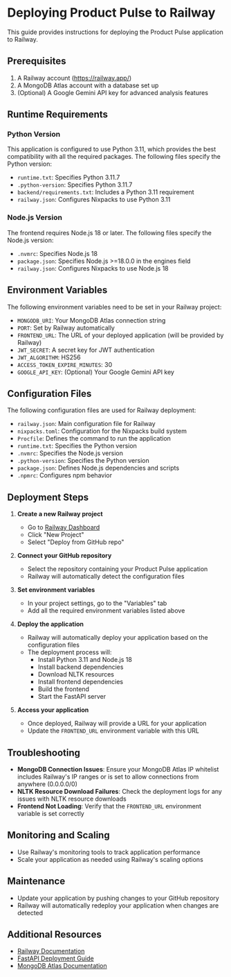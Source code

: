 # Deploying Product Pulse to Railway

This guide provides instructions for deploying the Product Pulse application to Railway.

## Prerequisites

1. A Railway account (https://railway.app/)
2. A MongoDB Atlas account with a database set up
3. (Optional) A Google Gemini API key for advanced analysis features

## Runtime Requirements

### Python Version

This application is configured to use Python 3.11, which provides the best compatibility with all the required packages. The following files specify the Python version:

- `runtime.txt`: Specifies Python 3.11.7
- `.python-version`: Specifies Python 3.11.7
- `backend/requirements.txt`: Includes a Python 3.11 requirement
- `railway.json`: Configures Nixpacks to use Python 3.11

### Node.js Version

The frontend requires Node.js 18 or later. The following files specify the Node.js version:

- `.nvmrc`: Specifies Node.js 18
- `package.json`: Specifies Node.js >=18.0.0 in the engines field
- `railway.json`: Configures Nixpacks to use Node.js 18

## Environment Variables

The following environment variables need to be set in your Railway project:

- `MONGODB_URI`: Your MongoDB Atlas connection string
- `PORT`: Set by Railway automatically
- `FRONTEND_URL`: The URL of your deployed application (will be provided by Railway)
- `JWT_SECRET`: A secret key for JWT authentication
- `JWT_ALGORITHM`: HS256
- `ACCESS_TOKEN_EXPIRE_MINUTES`: 30
- `GOOGLE_API_KEY`: (Optional) Your Google Gemini API key

## Configuration Files

The following configuration files are used for Railway deployment:

- `railway.json`: Main configuration file for Railway
- `nixpacks.toml`: Configuration for the Nixpacks build system
- `Procfile`: Defines the command to run the application
- `runtime.txt`: Specifies the Python version
- `.nvmrc`: Specifies the Node.js version
- `.python-version`: Specifies the Python version
- `package.json`: Defines Node.js dependencies and scripts
- `.npmrc`: Configures npm behavior

## Deployment Steps

1. **Create a new Railway project**

   - Go to [Railway Dashboard](https://railway.app/dashboard)
   - Click "New Project"
   - Select "Deploy from GitHub repo"

2. **Connect your GitHub repository**

   - Select the repository containing your Product Pulse application
   - Railway will automatically detect the configuration files

3. **Set environment variables**

   - In your project settings, go to the "Variables" tab
   - Add all the required environment variables listed above

4. **Deploy the application**

   - Railway will automatically deploy your application based on the configuration files
   - The deployment process will:
     - Install Python 3.11 and Node.js 18
     - Install backend dependencies
     - Download NLTK resources
     - Install frontend dependencies
     - Build the frontend
     - Start the FastAPI server

5. **Access your application**

   - Once deployed, Railway will provide a URL for your application
   - Update the `FRONTEND_URL` environment variable with this URL

## Troubleshooting

- **MongoDB Connection Issues**: Ensure your MongoDB Atlas IP whitelist includes Railway's IP ranges or is set to allow connections from anywhere (0.0.0.0/0)
- **NLTK Resource Download Failures**: Check the deployment logs for any issues with NLTK resource downloads
- **Frontend Not Loading**: Verify that the `FRONTEND_URL` environment variable is set correctly

## Monitoring and Scaling

- Use Railway's monitoring tools to track application performance
- Scale your application as needed using Railway's scaling options

## Maintenance

- Update your application by pushing changes to your GitHub repository
- Railway will automatically redeploy your application when changes are detected

## Additional Resources

- [Railway Documentation](https://docs.railway.app/)
- [FastAPI Deployment Guide](https://fastapi.tiangolo.com/deployment/)
- [MongoDB Atlas Documentation](https://docs.atlas.mongodb.com/)
